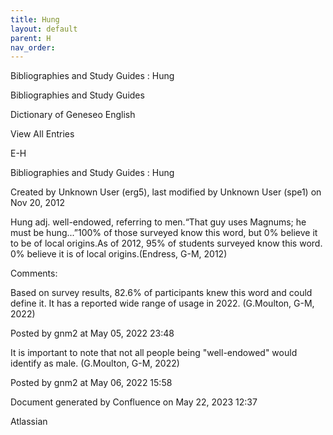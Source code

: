 ```yaml
---
title: Hung
layout: default
parent: H
nav_order:
---
```


Bibliographies and Study Guides : Hung

Bibliographies and Study Guides

Dictionary of Geneseo English

View All Entries

E-H

Bibliographies and Study Guides : Hung

Created by  Unknown User (erg5), last modified by  Unknown User (spe1) on Nov 20, 2012

Hung adj. well-endowed, referring to men.“That guy uses Magnums; he must be hung...”100% of those surveyed know this word, but 0% believe it to be of local origins.As of 2012, 95% of students surveyed know this word. 0% believe it is of local origins.(Endress, G-M, 2012)

Comments:

Based on survey results, 82.6% of participants knew this word and could define it. It has a reported wide range of usage in 2022. (G.Moulton, G-M, 2022)

Posted by gnm2 at May 05, 2022 23:48

It is important to note that not all people being &quot;well-endowed&quot; would identify as male. (G.Moulton, G-M, 2022)

Posted by gnm2 at May 06, 2022 15:58

Document generated by Confluence on May 22, 2023 12:37

Atlassian
